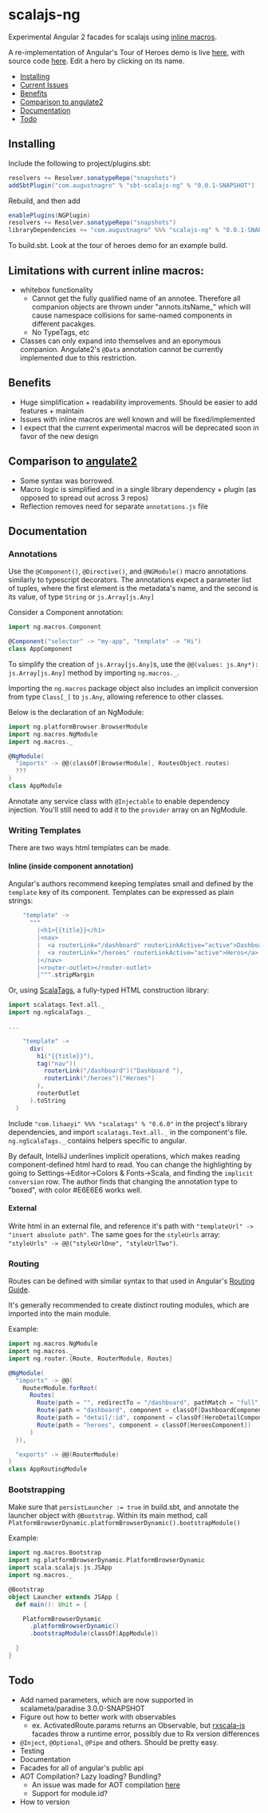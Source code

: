 # scalajs-ng

Experimental Angular 2 facades for scalajs using [inline macros](https://github.com/scalameta/paradise).

A re-implementation of Angular's Tour of Heroes demo is live [here](https://augustnagro.com/tourofheroes), with source code [here](https://github.com/augustnagro/toh). Edit a hero by clicking on its name.

- [Installing](#installing)
- [Current Issues](#issues-with-current-edition-of-inline-macros)
- [Benefits](#Benefits)
- [Comparison to angulate2](#comparison-to-angulate2)
- [Documentation](#documentation)
- [Todo](#todo)

## Installing

Include the following to project/plugins.sbt:
```scala
resolvers += Resolver.sonatypeRepo("snapshots")
addSbtPlugin("com.augustnagro" % "sbt-scalajs-ng" % "0.0.1-SNAPSHOT")
```
Rebuild, and then add

```scala
enablePlugins(NGPlugin)
resolvers += Resolver.sonatypeRepo("snapshots")
libraryDependencies += "com.augustnagro" %%% "scalajs-ng" % "0.0.1-SNAPSHOT" 
```
To build.sbt. Look at the tour of heroes demo for an example build. 

## Limitations with current inline macros:
- whitebox functionality
    - Cannot get the fully qualified name of an annotee. Therefore all companion objects are thrown under "annots.itsName_" which will cause namespace collisions for same-named components in different pacakges.
    - No TypeTags, etc
- Classes can only expand into themselves and an eponymous companion. Angulate2's `@Data` annotation cannot be currently implemented due to this restriction.

## Benefits
- Huge simplification + readability improvements. Should be easier to add features + maintain
- Issues with inline macros are well known and will be fixed/implemented
- I expect that the current experimental macros will be deprecated soon in favor of the new design

## Comparison to [angulate2](https://github.com/jokade/angulate2)
- Some syntax was borrowed. 
- Macro logic is simplified and in a single library dependency + plugin (as opposed to spread out across 3 repos)
- Reflection removes need for separate `annotations.js` file

## Documentation
### Annotations
Use the `@Component()`, `@Directive()`, and `@NGModule()` macro annotations similarly to typescript decorators. The annotations expect a parameter list of tuples, where the first element is the metadata's name, and the second is its value, of type `String` or `js.Array[js.Any]` 

Consider a Component annotation:

```scala
import ng.macros.Component

@Component("selector" -> "my-app", "template" -> "Hi")
class AppComponent
```

To simplify the creation of `js.Array[js.Any]`s, use the `@@(values: js.Any*): js.Array[js.Any]` method by importing `ng.macros._`. 

Importing the `ng.macros` package object also includes an implicit conversion from type `Class[_]` to `js.Any`, allowing reference to other classes. 

Below is the declaration of an NgModule:
 
```scala
import ng.platformBrowser.BrowserModule
import ng.macros.NgModule
import ng.macros._

@NgModule(
  "imports" -> @@(classOf[BrowserModule], RoutesObject.routes) 
  ???
)
class AppModule
```

Annotate any service class with `@Injectable` to enable dependency injection. You'll still need to add it to the `provider` array on an NgModule.

### Writing Templates

There are two ways html templates can be made. 

#### Inline (inside component annotation)
Angular's authors recommend keeping templates small and defined by the `template` key of its component. Templates can be expressed as plain strings:

```scala
    "template" ->
      """
        |<h1>{{title}}</h1>
        |<nav>
        |  <a routerLink="/dashboard" routerLinkActive="active">Dashboard</a>
        |  <a routerLink="/heroes" routerLinkActive="active">Heros</a>
        |</nav>
        |<router-outlet></router-outlet>
        |""".stripMargin
```

Or, using [ScalaTags](http://www.lihaoyi.com/scalatags/#GettingStarted), a fully-typed HTML construction library:

```scala
import scalatags.Text.all._
import ng.ngScalaTags._

...

    "template" ->
      div(
        h1("{{title}}"),
        tag("nav")(
          routerLink("/dashboard")("Dashboard "),
          routerLink("/heroes")("Heroes")
        ),
        routerOutlet
      ).toString
  )
```
 
Include `"com.lihaoyi" %%% "scalatags" % "0.6.0"` in the project's library dependencies, and import `scalatags.Text.all._` in the component's file. `ng.ngScalaTags._` contains helpers specific to angular. 

By default, IntelliJ underlines implicit operations, which makes reading component-defined html hard to read. You can change the highlighting by going to Settings->Editor->Colors & Fonts->Scala, and finding the `implicit conversion` row. The author finds that changing the annotation type to "boxed", with color #E6E6E6 works well. 

#### External
Write html in an external file, and reference it's path with `"templateUrl" -> "insert absolute path"`. The same goes for the `styleUrls` array: `"styleUrls" -> @@("styleUrlOne", "styleUrlTwo")`.

### Routing

Routes can be defined with similar syntax to that used in Angular's [Routing Guide](https://angular.io/docs/ts/latest/guide/router.html). 

It's generally recommended to create distinct routing modules, which are imported into the main module.

Example: 

```scala
import ng.macros.NgModule
import ng.macros._
import ng.router.{Route, RouterModule, Routes}

@NgModule(
  "imports" -> @@(
    RouterModule.forRoot(
      Routes(
        Route(path = "", redirectTo = "/dashboard", pathMatch = "full"),
        Route(path = "dashboard", component = classOf[DashboardComponent]),
        Route(path = "detail/:id", component = classOf[HeroDetailComponent]),
        Route(path = "heroes", component = classOf[HeroesComponent])
      )
  )),

  "exports" -> @@(RouterModule)
)
class AppRoutingModule 
```

### Bootstrapping
Make sure that `persistLauncher := true` in build.sbt, and annotate the launcher object with `@Bootstrap`. Within its main method, call `PlatformBrowserDynamic.platformBrowserDynamic().bootstrapModule()`

Example: 

```scala
import ng.macros.Bootstrap
import ng.platformBrowserDynamic.PlatformBrowserDynamic
import scala.scalajs.js.JSApp
import ng.macros._

@Bootstrap
object Launcher extends JSApp {
  def main(): Unit = {

    PlatformBrowserDynamic
      .platformBrowserDynamic()
      .bootstrapModule(classOf[AppModule])

  }
}

```

## Todo
- Add named parameters, which are now supported in scalameta/paradise 3.0.0-SNAPSHOT
- Figure out how to better work with observables
    - ex. ActivatedRoute.params returns an Observable, but [rxscala-js](https://github.com/LukaJCB/rxscala-js) facades throw a runtime error, possibly due to Rx version differences
- `@Inject`, `@Optional`, `@Pipe` and others. Should be pretty easy.
- Testing
- Documentation
- Facades for all of angular's public api
- AOT Compilation? Lazy loading? Bundling? 
    - An issue was made for AOT compilation [here](https://github.com/angular/angular/issues/11700)
    - Support for module.id?
- How to version
